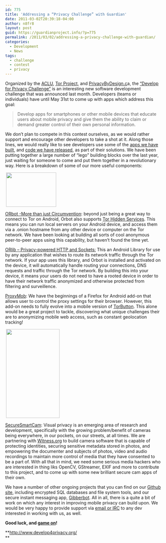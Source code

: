 ```yaml
---
id: 775
title: 'Addressing a “Privacy Challenge” with Guardian'
date: 2011-03-02T20:39:18-04:00
author: n8fr8
layout: post
guid: https://guardianproject.info/?p=775
permalink: /2011/03/02/addressing-a-privacy-challenge-with-guardian/
categories:
  - Development
  - News
tags:
  - challenge
  - contest
  - privacy
---
```

Organized by the [ACLU](http://aclunc.org/), [Tor Project](https://www.torproject.org/), and [PrivacyByDesign.c](http://privacybydesign.ca/)a, the [“Develop for Privacy Challenge”](http://www.develop4privacy.org/) is an interesting new software development challenge that was announced last month. Developers (teams or individuals) have until May 31st to come up with apps which address this goal:

> Develop apps for smartphones or other mobile devices that educate users about mobile privacy and give them the ability to claim or demand greater control of their own personal information.

We don’t plan to compete in this contest ourselves, as we would rather support and encourage other developers to take a shot at it. Along those lines, we would really like to see developers use some of the [apps we have built](https://guardianproject.info/apps), and [code we have released](https://github.com/guardianproject), as part of their solutions. We have been putting together a large number of “lego” building blocks over the last year, just waiting for someone to come and put them together in a revolutionary way. Here is a breakdown of some of our more useful components:

[<img class="alignleft" style="margin-left: 3px; margin-right: 3px;" src="https://www.torproject.org/images/THS-4.png" alt="" width="162" height="111" />](https://www.torproject.org/images/THS-4.png)

[ORbot -More than just Circumvention](https://guardianproject.info/apps/orbot): beyond just being a great way to connect to Tor on Android, Orbot also supports [Tor Hidden Services](https://www.torproject.org/docs/hidden-services.html.en). This means you can run local servers on your Android device, and access them via a .onion hostname from any other device or computer on the Tor network. We have been looking at building all sorts of cool anonymous peer-to-peer apps using this capability, but haven’t found the time yet.

[ORlib – Privacy-powered HTTP and Sockets:](https://guardianproject.info/code/orlib/) This an Android Library for use by any application that wishes to route its network traffic through the Tor network. If your app uses this library, and Orbot is installed and activated on the device, it will automatically handle routing your connections, DNS requests and traffic through the Tor network. By building this into your device, it means your users do not need to have a rooted device in order to have their network traffic anonymized and otherwise protected from filtering and surveillence.

[ProxyMob](https://guardianproject.info/apps/proxymob-firefox-add-on/): We have the beginnings of a Firefox for Android add-on that allows user to control the proxy settings for their browser. However, this add-on needs to fully evolve into a mobile version of [TorButton](https://www.torproject.org/torbutton/). This alone would be a great project to tackle, discovering what unique challenges their are to anonymizing mobile web access, such as constant geolocation tracking!

[<img class="alignright" style="margin-left: 3px; margin-right: 3px;" src="https://github.com/guardianproject/SecureSmartCam/raw/master/doc/comps/Still/11_blur.jpg" alt="" width="173" height="288" />](https://github.com/guardianproject/SecureSmartCam/raw/master/doc/comps/Still/11_blur.jpg)

[SecureSmartCam](https://guardianproject.info/apps/securecam/): Visual privacy is an emerging area of research and development, specifically with the growing problem/benefit of cameras being everywhere, in our pockets, on our streets, at all times. We are partnering with [Witness.org](https://www.witness.org) to build camera software that is capable of protecting identities, securing sensitive metadata stored in photos, and empowering the documenter and subjects of photos, video and audio recordings to maintain more control of media that they have consented to be a part of. With all that in mind, we need some serious media hackers who are interested in thing liks OpenCV, GStreamer, EXIF and more to contribute to this project, and to come up with some new brilliant secure cam apps of their own.

We have a number of other ongoing projects that you can find on our [Github site](https://github.com/guardianproject), including encrypted SQL databases and file system tools, and our secure instant messaging app, [Gibberbot](https://guardianproject.info/apps/gibber). All in all, there is a quite a bit of work on which any interest in improving mobile privacy can build upon. We would be very happy to provide support via [email or IRC](https://guardianproject.info/contact/) to any dev interested in working with us, as well.

**Good luck, and [game on](http://www.develop4privacy.org/)!**

**<http://www.develop4privacy.org/>  
**